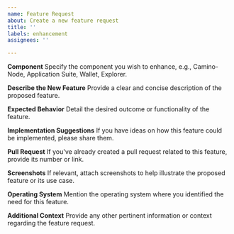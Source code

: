 ```yaml
---
name: Feature Request
about: Create a new feature request
title: ''
labels: enhancement
assignees: ''

---
```


**Component**
Specify the component you wish to enhance, e.g., Camino-Node, Application Suite, Wallet, Explorer.

**Describe the New Feature**
Provide a clear and concise description of the proposed feature.

**Expected Behavior**
Detail the desired outcome or functionality of the feature.

**Implementation Suggestions**
If you have ideas on how this feature could be implemented, please share them.

**Pull Request**
If you've already created a pull request related to this feature, provide its number or link.

**Screenshots**
If relevant, attach screenshots to help illustrate the proposed feature or its use case.

**Operating System**
Mention the operating system where you identified the need for this feature.

**Additional Context**
Provide any other pertinent information or context regarding the feature request.
